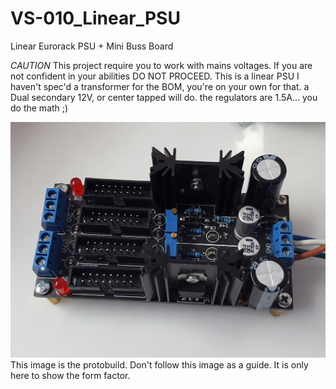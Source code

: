 # VS-010_Linear_PSU
Linear Eurorack PSU + Mini Buss Board

*CAUTION* This project require you to work with mains voltages. If you are not confident in your abilities DO NOT PROCEED.
This is a linear PSU
I haven't spec'd a transformer for the BOM, you're on your own for that. a Dual secondary 12V, or center tapped will do. the regulators are 1.5A... you do the math ;) 

![alt text](https://github.com/Teletect/VS-010_Linear_PSU/blob/main/teletectpsu.jpg?raw=true)
This image is the protobuild. Don't follow this image as a guide. It is only here to show the form factor.
